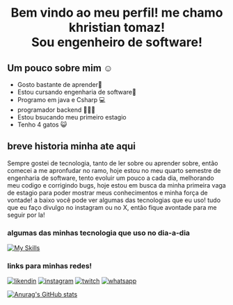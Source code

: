 <h1 align="center">
Bem vindo ao meu perfil! me chamo khristian tomaz! <br>Sou engenheiro de software!</h1>
</h1>


 ## Um pouco sobre mim ☺️
  - Gosto bastante de aprender📖
  - Estou cursando engenharia de software🚀
  - Programo em java e Csharp 💻
  - programador backend 👨🏼‍💻
  - Estou bsucando meu primeiro estagio
  - Tenho 4 gatos 😺

## breve historia minha ate aqui
 Sempre gostei de tecnologia, tanto de ler sobre ou aprender sobre, então comecei a me apronfudar no ramo, hoje estou no meu quarto semestre de engenharia de software, tento evoluir um pouco a cada dia, melhorando meu codigo e corrigindo bugs, hoje estou em busca da minha primeira vaga de estagio para poder mostrar meus conhecimentos e minha força de vontade! a baixo você pode ver algumas das tecnologias que eu uso! tudo que eu faço divulgo no instagram ou no X, então fique avontade para me seguir por la! 

### algumas das minhas tecnologia que uso no dia-a-dia 
 [![My Skills](https://skillicons.dev/icons?i=cs,dotnet,java,mysql,react,visualstudio,vscode,github,git,docker)](https://skillicons.dev)

   ### links para minhas redes! 
 
 [![likendin](https://img.shields.io/badge/LinkedIn-0077B5?style=for-the-badge&logo=linkedin&logoColor=white)](https://www.linkedin.com/in/khristian-tomaz/)  [![instagram](https://img.shields.io/badge/Instagram-E4405F?style=for-the-badge&logo=instagram&logoColor=white)](https://www.instagram.com/iluzinh0/)  [![twitch](https://img.shields.io/badge/Twitch-9146FF?style=for-the-badge&logo=twitch&logoColor=white)](https://www.twitch.tv/iluzinh0) [![whatsapp](https://img.shields.io/badge/WhatsApp-25D366?style=for-the-badge&logo=whatsapp&logoColor=white)](https://contate.me/khristiantomaz)

[![Anurag's GitHub stats](https://github-readme-stats.vercel.app/api?username=khristiantomaz&theme=tokyonight
)](https://github.com/anuraghazra/github-readme-stats)
